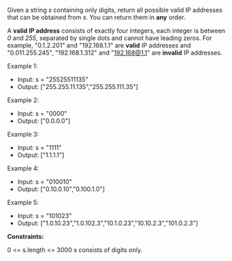 Given a string _s_ containing only digits, return all possible valid IP addresses that can be obtained from _s_. 
You can return them in **any** order.

A **valid IP address** consists of exactly four integers, each integer is between _0_ and _255_, separated by single
dots and cannot have leading zeros. For example, "0.1.2.201" and "192.168.1.1" are **valid** IP addresses and
"0.011.255.245", "192.168.1.312" and "192.168@1.1" are **invalid** IP addresses. 

Example 1:

- Input: s = "25525511135"
- Output: ["255.255.11.135","255.255.111.35"]

Example 2:

- Input: s = "0000"
- Output: ["0.0.0.0"]

Example 3:

- Input: s = "1111"
- Output: ["1.1.1.1"]

Example 4:

- Input: s = "010010"
- Output: ["0.10.0.10","0.100.1.0"]

Example 5:

- Input: s = "101023"
- Output: ["1.0.10.23","1.0.102.3","10.1.0.23","10.10.2.3","101.0.2.3"]

**Constraints:**

0 <= s.length <= 3000
s consists of digits only.